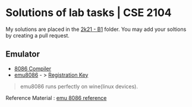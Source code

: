 # Solutions of lab tasks | CSE 2104
My solutions are placed in the [2k21 - B1](./2k21%20-%20B1/) folder. You may add your soltions by creating a pull request.
## Emulator 
* [8086 Compiler](https://yjdoc2.github.io/8086-emulator-web/compile)
* [emu8086](https://ia600405.us.archive.org/view_archive.php?archive=/25/items/Emu8086V408r11/emu8086%20v408r11.zip) - >
[Registration Key](https://gist.github.com/joao-neves95/8cb68b4904226efc28f5f1fb2ce65f33)
> emu8086 runs perfectly on wine(linux devices). 

Reference Material : [emu 8086 reference](https://yassinebridi.github.io/asm-docs/)
